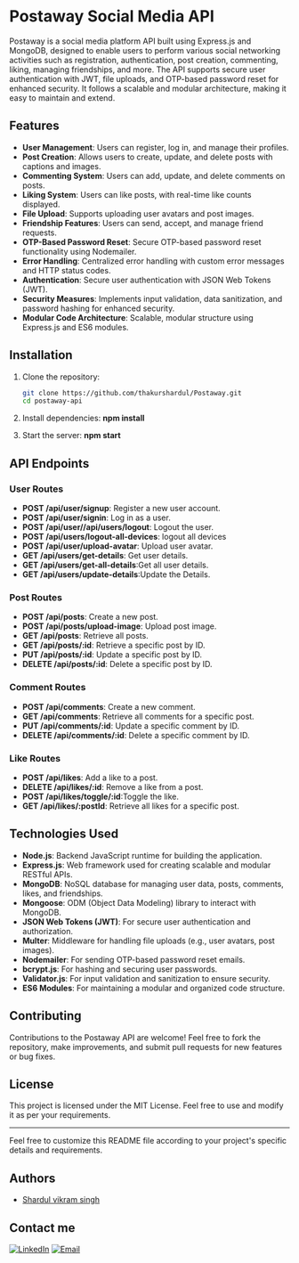 # Postaway Social Media API

Postaway is a social media platform API built using Express.js and MongoDB, designed to enable users to perform various social networking activities such as registration, authentication, post creation, commenting, liking, managing friendships, and more. The API supports secure user authentication with JWT, file uploads, and OTP-based password reset for enhanced security. It follows a scalable and modular architecture, making it easy to maintain and extend.


## Features

- **User Management**: Users can register, log in, and manage their profiles.
- **Post Creation**: Allows users to create, update, and delete posts with captions and images.
- **Commenting System**: Users can add, update, and delete comments on posts.
- **Liking System**: Users can like posts, with real-time like counts displayed.
- **File Upload**: Supports uploading user avatars and post images.
- **Friendship Features**: Users can send, accept, and manage friend requests.
- **OTP-Based Password Reset**: Secure OTP-based password reset functionality using Nodemailer.
- **Error Handling**: Centralized error handling with custom error messages and HTTP status codes.
- **Authentication**: Secure user authentication with JSON Web Tokens (JWT).
- **Security Measures**: Implements input validation, data sanitization, and password hashing for enhanced security.
- **Modular Code Architecture**: Scalable, modular structure using Express.js and ES6 modules.

## Installation

1. Clone the repository:

   ```bash
   git clone https://github.com/thakurshardul/Postaway.git
   cd postaway-api
   ```

2. Install dependencies:
   **npm install**

3. Start the server:
   **npm start**

## API Endpoints

### User Routes

- **POST /api/user/signup**: Register a new user account.
- **POST /api/user/signin**: Log in as a user.
- **POST /api/user//api/users/logout**: Logout the user.
- **POST /api/users/logout-all-devices**: logout all devices
- **POST /api/user/upload-avatar**: Upload user avatar.
- **GET /api/users/get-details**: Get user details.
- **GET /api/users/get-all-details**:Get all user details.
- **GET /api/users/update-details**:Update the Details.

### Post Routes

- **POST /api/posts**: Create a new post.
- **POST /api/posts/upload-image**: Upload post image.
- **GET /api/posts**: Retrieve all posts.
- **GET /api/posts/:id**: Retrieve a specific post by ID.
- **PUT /api/posts/:id**: Update a specific post by ID.
- **DELETE /api/posts/:id**: Delete a specific post by ID.

### Comment Routes

- **POST /api/comments**: Create a new comment.
- **GET /api/comments**: Retrieve all comments for a specific post.
- **PUT /api/comments/:id**: Update a specific comment by ID.
- **DELETE /api/comments/:id**: Delete a specific comment by ID.

### Like Routes

- **POST /api/likes**: Add a like to a post.
- **DELETE /api/likes/:id**: Remove a like from a post.
- **POST /api/likes/toggle/:id**:Toggle the like.
- **GET /api/likes/:postId**: Retrieve all likes for a specific post.

## Technologies Used

- **Node.js**: Backend JavaScript runtime for building the application.
- **Express.js**: Web framework used for creating scalable and modular RESTful APIs.
- **MongoDB**: NoSQL database for managing user data, posts, comments, likes, and friendships.
- **Mongoose**: ODM (Object Data Modeling) library to interact with MongoDB.
- **JSON Web Tokens (JWT)**: For secure user authentication and authorization.
- **Multer**: Middleware for handling file uploads (e.g., user avatars, post images).
- **Nodemailer**: For sending OTP-based password reset emails.
- **bcrypt.js**: For hashing and securing user passwords.
- **Validator.js**: For input validation and sanitization to ensure security.
- **ES6 Modules**: For maintaining a modular and organized code structure.


## Contributing

Contributions to the Postaway API are welcome! Feel free to fork the repository, make improvements, and submit pull requests for new features or bug fixes.

## License

This project is licensed under the MIT License. Feel free to use and modify it as per your requirements.

---

Feel free to customize this README file according to your project's specific details and requirements.

## Authors

- [Shardul vikram singh](https://github.com/thakurshardul)

## Contact me

[![LinkedIn](https://img.shields.io/badge/LinkedIn-0077B5?style=for-the-badge&logo=linkedin&logoColor=white)](https://www.linkedin.com/in/shardul-vikram-singh/) [![Email](https://img.shields.io/badge/Email-D14836?style=for-the-badge&logo=gmail&logoColor=white)](mailto:thakurshardul1@gmail.com)

